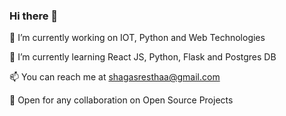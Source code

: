 ### Hi there 👋

<!--
**Shagasresthaa/Shagasresthaa** is a ✨ _special_ ✨ repository because its `README.md` (this file) appears on your GitHub profile.

Here are some ideas to get you started:

- 
- 👯 I’m looking to collaborate on ...
- 🤔 I’m looking for help with ...
- 💬 Ask me about ...
- : ...
- 😄 Pronouns: ...
- ⚡ Fun fact: ...
-->

🔭 I’m currently working on IOT, Python and Web Technologies
  
🌱 I’m currently learning React JS, Python, Flask and Postgres DB

📫 You can reach me at shagasresthaa@gmail.com

🤝 Open for any collaboration on Open Source Projects
